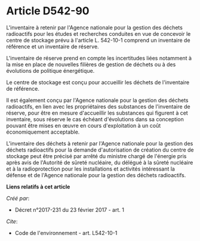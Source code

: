 # Article D542-90

L'inventaire à retenir par l'Agence nationale pour la gestion des déchets radioactifs pour les études et recherches conduites
en vue de concevoir le centre de stockage prévu à l'article L. 542-10-1 comprend un inventaire de référence et un inventaire
de réserve. 

L'inventaire de réserve prend en compte les incertitudes liées notamment à la mise en place de nouvelles filières de gestion
de déchets ou à des évolutions de politique énergétique. 

Le centre de stockage est conçu pour accueillir les déchets de l'inventaire de référence. 

Il est également conçu par l'Agence nationale pour la gestion des déchets radioactifs, en lien avec les propriétaires des
substances de l'inventaire de réserve, pour être en mesure d'accueillir les substances qui figurent à cet inventaire, sous
réserve le cas échéant d'évolutions dans sa conception pouvant être mises en œuvre en cours d'exploitation à un coût
économiquement acceptable. 

L'inventaire des déchets à retenir par l'Agence nationale pour la gestion des déchets radioactifs pour la demande
d'autorisation de création du centre de stockage peut être précisé par arrêté du ministre chargé de l'énergie pris après avis
de l'Autorité de sûreté nucléaire, du délégué à la sûreté nucléaire et à la radioprotection pour les installations et
activités intéressant la défense et de l'Agence nationale pour la gestion des déchets radioactifs.

**Liens relatifs à cet article**

_Créé par_:

  - Décret n°2017-231 du 23 février 2017 - art. 1

_Cite_:

  - Code de l'environnement - art. L542-10-1
